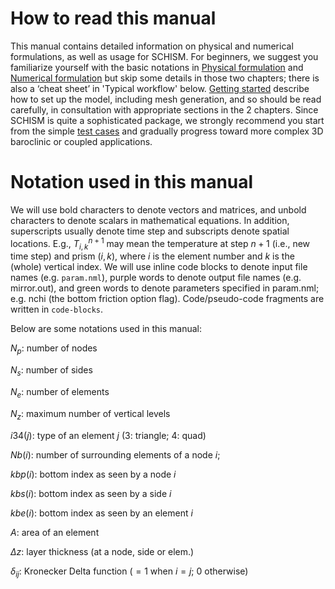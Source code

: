 # How to read this manual
This manual contains detailed information on physical and numerical formulations, as well as usage for 
SCHISM. For beginners, we suggest you familiarize yourself with the basic notations in 
[Physical formulation](physical-formulation.md) and [Numerical formulation](geometry-discretization.md) 
but skip some details in those two chapters; there is also a ‘cheat sheet’ in 'Typical workflow' below. [Getting started](#) describe how to set up the model, including mesh  generation, and 
so should be read carefully, in consultation with appropriate sections in the 2 chapters.
Since SCHISM is quite a sophisticated package, we strongly recommend you start from the simple 
[test cases](../verification-tests.md) and gradually progress toward more complex 3D baroclinic or coupled applications.

# Notation used in this manual
We will use bold characters to denote vectors and matrices, and unbold characters to denote scalars in mathematical equations. In addition, superscripts usually denote time step and subscripts denote spatial locations. E.g., $T_{i,k}^{n+1}$ may mean the temperature at step $n+1$ (i.e., new time step) and prism $(i,k)$, where $i$ is the element number and $k$ is the (whole) vertical index. We will use inline code blocks to denote input file names (e.g. `param.nml`), purple words to denote output file names (e.g. mirror.out), and green words to denote parameters specified in param.nml; e.g. nchi (the bottom friction option flag). Code/pseudo-code fragments are written in `code-blocks`. 

Below are some notations used in this manual:

$N_p$: number of nodes

$N_s$: number of sides

$N_e$: number of elements

$N_z$: maximum number of vertical levels

$i34(j)$: type of an element $j$ (3: triangle; 4: quad)

$Nb(i)$: number of surrounding elements of a node $i$;

$kbp(i)$: bottom index as seen by a node $i$

$kbs(i)$: bottom index as seen by a side $i$

$kbe(i)$: bottom index as seen by an element $i$

$A$: area of an element

$\Delta z$: layer thickness (at a node, side or elem.)

$\delta_{ij}$: Kronecker Delta function ($=1$ when $i=j$; $0$ otherwise)
